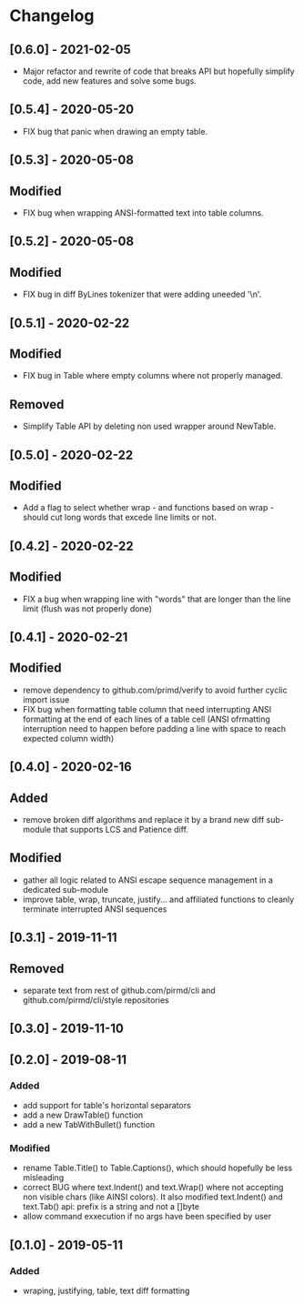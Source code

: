 # Changelog

## [0.6.0] - 2021-02-05
- Major refactor and rewrite of code that breaks API but hopefully simplify
  code, add new features and solve some bugs.

## [0.5.4] - 2020-05-20
- FIX bug that panic when drawing an empty table.

## [0.5.3] - 2020-05-08
## Modified
- FIX bug when wrapping ANSI-formatted text into table columns.

## [0.5.2] - 2020-05-08
## Modified
- FIX bug in diff ByLines tokenizer that were adding uneeded '\n'.

## [0.5.1] - 2020-02-22
## Modified
- FIX bug in Table where empty columns where not properly managed.
## Removed
- Simplify Table API by deleting non used wrapper around NewTable.

## [0.5.0] - 2020-02-22
## Modified
- Add a flag to select whether wrap - and functions based on wrap - should cut
  long words that excede line limits or not.

## [0.4.2] - 2020-02-22
## Modified
- FIX a bug when wrapping line with "words" that are longer than the line limit
  (flush was not properly done)

## [0.4.1] - 2020-02-21
## Modified
- remove dependency to github.com/primd/verify to avoid further cyclic import issue
- FIX bug when formatting table column that need interrupting ANSI formatting
  at the end of each lines of a table cell (ANSI ofrmatting interruption need
  to happen before padding a line with space to reach expected column width)

## [0.4.0] - 2020-02-16
## Added
- remove broken diff algorithms and replace it by a brand new diff sub-module
  that supports LCS and Patience diff.
## Modified
- gather all logic related to ANSI escape sequence management in a dedicated
  sub-module 
- improve table, wrap, truncate, justify... and affiliated functions to cleanly
  terminate interrupted ANSI sequences

## [0.3.1] - 2019-11-11
## Removed
- separate text from rest of github.com/pirmd/cli and
  github.com/pirmd/cli/style repositories

## [0.3.0] - 2019-11-10

## [0.2.0] - 2019-08-11
### Added
- add support for table's horizontal separators
- add a new DrawTable() function
- add a new TabWithBullet() function
### Modified
- rename Table.Title() to Table.Captions(), which should hopefully be less
  misleading
- correct BUG where text.Indent() and text.Wrap() where not accepting non
  visible chars (like AINSI colors). It also modified text.Indent() and
  text.Tab() api: prefix is a string and not a []byte
- allow command exxecution if no args have been specified by user

## [0.1.0] - 2019-05-11
### Added
- wraping, justifying, table, text diff formatting
